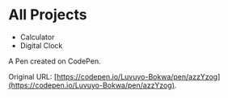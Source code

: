 # All Projects


- Calculator
- Digital Clock

A Pen created on CodePen.

Original URL: [https://codepen.io/Luvuyo-Bokwa/pen/azzYzog](https://codepen.io/Luvuyo-Bokwa/pen/azzYzog).

